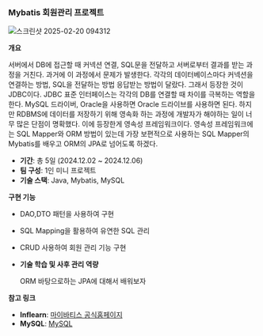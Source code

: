 ### Mybatis 회원관리 프로젝트 
![스크린샷 2025-02-20 094312](https://github.com/user-attachments/assets/fb7a88d0-99fc-41de-af33-626bb7833317)




**개요**

서버에서 DB에 접근할 때 커넥션 연결, SQL문을 전달하고 서버로부터 결과를 받는 과정을 거친다. 과거에 이 과정에서 문제가 발생한다. 각각의 데이터베이스마다 커넥션을 연결하는 방법, SQL을 전달하는 방법 응답받는 방법이 달랐다. 그래서 등장한 것이 JDBC이다. 
JDBC 표준 인터페이스는 각각의 DB를 연결할 때 차이를 극복하는 역할을 한다. MySQL 드라이버, Oracle을 사용하면 Oracle 드라이브를 사용하면 된다. 
 하지만 RDBMS에 데이터를 저장하기 위해 영속화 하는 과정에 개발자가 해야하는 일이 너무 많은 단점이 명확했다. 이에 등장한게 영속성 프레임워크이다.  영속성 프레임워크에는 SQL Mapper와 ORM 방법이 있는데 가장 보편적으로 사용하는 SQL Mapper의 Mybatis를 배우고 ORM의 JPA로 넘어도록 하겠다. 


- **기간**: 총 5일  (2024.12.02 ~ 2024.12.06)
- **팀 구성**: 1인 미니 프로젝트 
- **기술 스택**: Java, Mybatis, MySQL  

**구현 기능**

- DAO,DTO 패턴을 사용하여 구현 

- SQL Mapping을 활용하여 유연한 SQL 관리  

- CRUD 사용하여 회원 관리 기능 구현 


    
- **기술 학습 및 사후 관리 역량**

    ORM 바탕으로하는 JPA에 대해서 배워보자 
    
    
    

**참고 링크**
- **Inflearn**: [마이바티스 공식홈페이지](https://mybatis.org/mybatis-3/)
- **MySQL**: [MySQL](https://www.mysql.com/)
